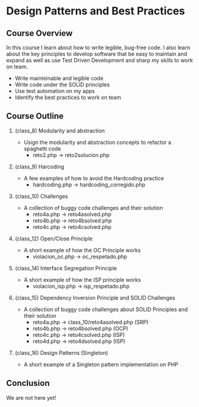 # Design Patterns and Best Practices

## Course Overview

In this course I learn about how to write legible, bug-free code. I also learn about the key principles to develop software that be easy to maintain and expand as well as use Test Driven Development and sharp my skills to work on team.

* Write mainteinable and legible code
* Write code under the SOLID principles
* Use test automation on my apps
* Identify the best practices to work on team

## Course Outline

1. (class_8) Modularity and abstraction 
    - Usign the modularity and abstraction concepts to refactor a spaghetti code
        + reto2.php -> reto2solucion.php

2. (class_9) Harcoding
    - A few examples of how to avoid the Hardcoding practice
        + hardcoding.php -> hardcoding_corregido.php

3. (class_10) Challenges
    - A collection of buggy code challenges and their solution
        + reto4a.php -> reto4asolved.php
        + reto4b.php -> reto4bsolved.php
        + reto4c.php -> reto4csolved.php

4. (class_12) Open/Close Principle
    - A short example of how the OC Principle works
        + violacion_oc.php -> oc_respetado.php

5. (class_14) Interface Segregation Principle
    - A short example of how the ISP principle works
        + violacion_isp.php -> isp_respetado.php

6. (class_15) Dependency Inversion Principle and SOLID Challenges
    - A collection of buggy code challenges about SOLID Principles and their solution
        + reto4a.php -> class_10/reto4asolved.php (SRP)
        + reto4b.php -> reto4bsolved.php (OCP)
        + reto4c.php -> reto4csolved.php (ISP)
        + reto4d.php -> reto4dsolved.php (ISP)

7. (class_16) Design Patterns (Singleton)
    - A short example of a Singleton pattern implementation on PHP

## Conclusion

We are not here yet!